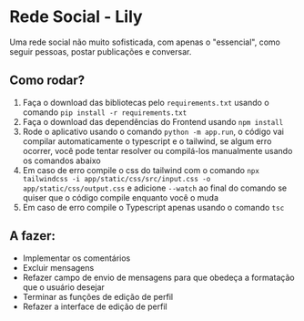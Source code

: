 # Rede Social - Lily

Uma rede social não muito sofisticada, com apenas o "essencial", como seguir pessoas, postar publicações e conversar.
## Como rodar?
1. Faça o download das bibliotecas pelo `requirements.txt` usando o comando ```pip install -r requirements.txt```
2. Faça o download das dependências do Frontend usando ```npm install```
3. Rode o aplicativo usando o comando ```python -m app.run```, o código vai compilar automaticamente o typescript e o tailwind, se algum erro ocorrer, você pode tentar resolver ou compilá-los manualmente usando os comandos abaixo
4. Em caso de erro compile o css do tailwind com o comando `npx tailwindcss -i app/static/css/src/input.css -o app/static/css/output.css` e adicione `--watch` ao final do comando se quiser que o código compile enquanto você o muda
5. Em caso de erro compile o Typescript apenas usando o comando `tsc`

## A fazer:
- Implementar os comentários
- Excluir mensagens
- Refazer campo de envio de mensagens para que obedeça a formatação que o usuário desejar
- Terminar as funções de edição de perfil
- Refazer a interface de edição de perfil
